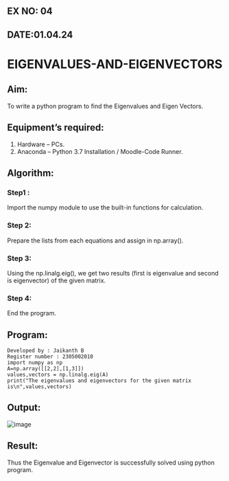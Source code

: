 ## EX NO: 04
## DATE:01.04.24
# EIGENVALUES-AND-EIGENVECTORS
## Aim:
To write a python program to find the Eigenvalues and Eigen Vectors.
## Equipment’s required:
1. 	Hardware – PCs.
2. 	Anaconda – Python 3.7 Installation / Moodle-Code Runner.
## Algorithm:
### Step1 : 
Import the numpy module to use the built-in functions for calculation.
### Step 2: 
Prepare the lists from each equations and assign in np.array().
### Step 3: 
Using the np.linalg.eig(),  we get two results (first is eigenvalue and second is eigenvector) of the given matrix.
### Step 4: 
End the program.
## Program:
```
Developed by : Jaikanth B
Register number : 2305002010
import numpy as np
A=np.array([[2,2],[1,3]])
values,vectors = np.linalg.eig(A)
print("The eigenvalues and eigenvectors for the given matrix is\n",values,vectors)
```

## Output:
![image](https://github.com/jaikanth25/EIGENVALUES-AND-EIGENVECTORS/assets/155935294/dfe54f8d-aed3-4117-a23b-55fd23a03d1d)

## Result:
Thus the Eigenvalue and Eigenvector is successfully solved using python program.
